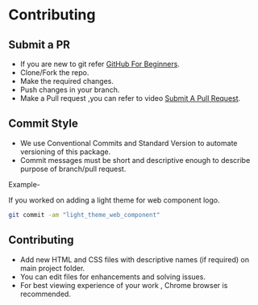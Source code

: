 # Contributing

## Submit a PR

- If you are new to git refer [GitHub For Beginners](http://readwrite.com/2013/09/30/understanding-github-a-journey-for-beginners-part-1/).
- Clone/Fork the repo.
- Make the required changes.
- Push changes in your branch.
- Make a Pull request ,you can refer to video [Submit A Pull Request](https://www.youtube.com/watch?v=rgbCcBNZcdQ).

## Commit Style

- We use Conventional Commits and Standard Version to automate versioning of this package. 
- Commit messages must be short and descriptive enough to describe purpose of branch/pull request.

Example-

If you worked on adding a light theme for web component logo.

```sh
git commit -am "light_theme_web_component"
```


## Contributing

- Add new HTML and CSS files with descriptive names (if required) on main project folder.
- You can edit files for enhancements and solving issues.
- For best viewing experience of your work , Chrome browser is recommended.





